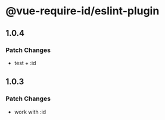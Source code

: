 # @vue-require-id/eslint-plugin

## 1.0.4

### Patch Changes

- test + :id

## 1.0.3

### Patch Changes

- work with :id
